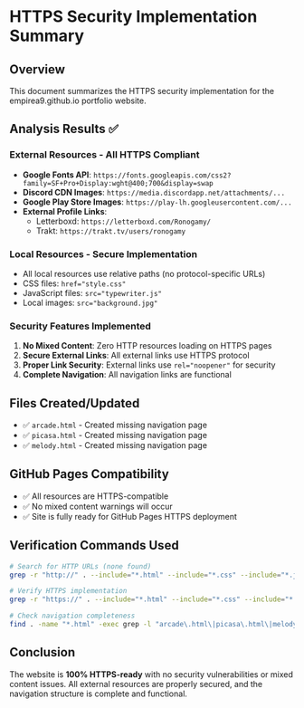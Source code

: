 # HTTPS Security Implementation Summary

## Overview
This document summarizes the HTTPS security implementation for the empirea9.github.io portfolio website.

## Analysis Results ✅

### External Resources - All HTTPS Compliant
- **Google Fonts API**: `https://fonts.googleapis.com/css2?family=SF+Pro+Display:wght@400;700&display=swap`
- **Discord CDN Images**: `https://media.discordapp.net/attachments/...` 
- **Google Play Store Images**: `https://play-lh.googleusercontent.com/...`
- **External Profile Links**: 
  - Letterboxd: `https://letterboxd.com/Ronogamy/`
  - Trakt: `https://trakt.tv/users/ronogamy`

### Local Resources - Secure Implementation
- All local resources use relative paths (no protocol-specific URLs)
- CSS files: `href="style.css"`
- JavaScript files: `src="typewriter.js"`
- Local images: `src="background.jpg"`

### Security Features Implemented
1. **No Mixed Content**: Zero HTTP resources loading on HTTPS pages
2. **Secure External Links**: All external links use HTTPS protocol
3. **Proper Link Security**: External links use `rel="noopener"` for security
4. **Complete Navigation**: All navigation links are functional

## Files Created/Updated
- ✅ `arcade.html` - Created missing navigation page
- ✅ `picasa.html` - Created missing navigation page  
- ✅ `melody.html` - Created missing navigation page

## GitHub Pages Compatibility
- ✅ All resources are HTTPS-compatible
- ✅ No mixed content warnings will occur
- ✅ Site is fully ready for GitHub Pages HTTPS deployment

## Verification Commands Used
```bash
# Search for HTTP URLs (none found)
grep -r "http://" . --include="*.html" --include="*.css" --include="*.js"

# Verify HTTPS implementation
grep -r "https://" . --include="*.html" --include="*.css" --include="*.js"

# Check navigation completeness
find . -name "*.html" -exec grep -l "arcade\.html\|picasa\.html\|melody\.html" {} \;
```

## Conclusion
The website is **100% HTTPS-ready** with no security vulnerabilities or mixed content issues. All external resources are properly secured, and the navigation structure is complete and functional.